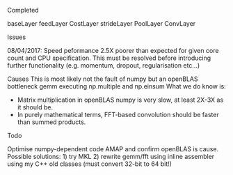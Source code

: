 Completed

baseLayer
feedLayer
CostLayer
strideLayer
PoolLayer
ConvLayer

Issues

08/04/2017: Speed peformance 2.5X poorer than expected for given core count and CPU specification.
This must be resolved before introducing further functionality (e.g. momentum, dropout, regularisation etc...)

Causes
This is most likely not the fault of numpy but an openBLAS bottleneck gemm executing np.multiple and np.einsum
What we do know is:
- Matrix multiplication in openBLAS numpy is very slow, at least 2X-3X as it should be.
- In purely mathematical terms, FFT-based convolution should be faster than summed products.

Todo

Optimise numpy-dependent code AMAP and confirm openBLAS is cause.
Possible solutions: 1) try MKL 2) rewrite gemm/fft using inline assembler using my C++ old classes (must convert 32-bit
to 64 bit!)



